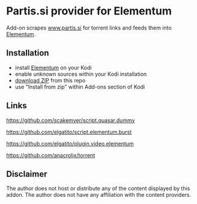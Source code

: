 # Partis.si provider for Elementum

Add-on scrapes www.partis.si for torrent links and feeds them into [Elementum](https://github.com/elgatito/plugin.video.elementum).

## Installation

* install [Elementum](https://github.com/elgatito/plugin.video.elementum) on your Kodi
* enable unknown sources within your Kodi installation
* [download ZIP](https://github.com/valentiniljaz/script.elementum.partis/archive/master.zip) from this repo
* use "Install from zip" within Add-ons section of Kodi

## Links

https://github.com/scakemyer/script.quasar.dummy

https://github.com/elgatito/script.elementum.burst

https://github.com/elgatito/plugin.video.elementum

https://github.com/anacrolix/torrent

## Disclaimer

The author does not host or distribute any of the content displayed by this addon. The author does not have any affiliation with the content providers.